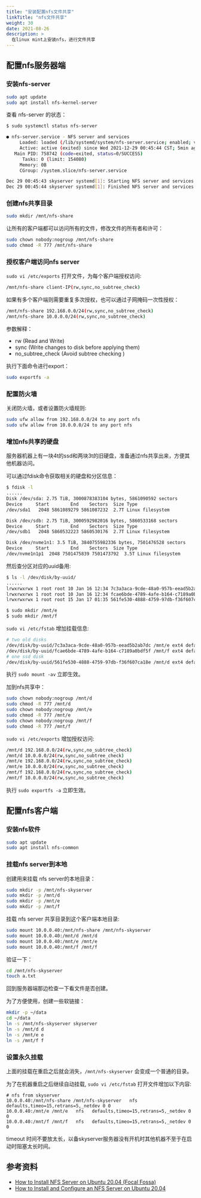 ```yaml
---
title: "安装配置nfs文件共享"
linkTitle: "nfs文件共享"
weight: 30
date: 2021-08-26
description: >
  在linux mint上安装nfs，进行文件共享
---
```




## 配置nfs服务器端

### 安装nfs-server

```bash
sudo apt update
sudo apt install nfs-kernel-server
```

查看 nfs-server 的状态：

```bash
$ sudo systemctl status nfs-server

● nfs-server.service - NFS server and services
     Loaded: loaded (/lib/systemd/system/nfs-server.service; enabled; vendor pr>
     Active: active (exited) since Wed 2021-12-29 00:45:44 CST; 5min ago
   Main PID: 758742 (code=exited, status=0/SUCCESS)
      Tasks: 0 (limit: 154080)
     Memory: 0B
     CGroup: /system.slice/nfs-server.service

Dec 29 00:45:43 skyserver systemd[1]: Starting NFS server and services...
Dec 29 00:45:44 skyserver systemd[1]: Finished NFS server and services.
```

### 创建nfs共享目录

```bash
sudo mkdir /mnt/nfs-share
```

让所有的客户端都可以访问所有的文件，修改文件的所有者和许可：

```bash
sudo chown nobody:nogroup /mnt/nfs-share
sudo chmod -R 777 /mnt/nfs-share
```

### 授权客户端访问nfs server

`sudo vi /etc/exports` 打开文件，为每个客户端授权访问:

```bash
/mnt/nfs-share client-IP(rw,sync,no_subtree_check)
```

如果有多个客户端则需要重复多次授权，也可以通过子网掩码一次性授权：

```bash
/mnt/nfs-share 192.168.0.0/24(rw,sync,no_subtree_check)
/mnt/nfs-share 10.0.0.0/24(rw,sync,no_subtree_check)
```

参数解释：

- rw (Read and Write)
- sync (Write changes to disk before applying them)
- no_subtree_check (Avoid subtree checking )

执行下面命令进行export：

```bash
sudo exportfs -a
```

### 配置防火墙

关闭防火墙，或者设置防火墙规则:

```bash
sudo ufw allow from 192.168.0.0/24 to any port nfs
sudo ufw allow from 10.0.0.0/24 to any port nfs
```

### 增加nfs共享的硬盘

服务器机器上有一块4t的ssd和两块3t的旧硬盘，准备通过nfs共享出来，方便其他机器访问。

可以通过fdisk命令获取相关的硬盘和分区信息：

```bash
$ fdisk -l
......
Disk /dev/sda: 2.75 TiB, 3000878383104 bytes, 5861090592 sectors
Device     Start        End    Sectors  Size Type
/dev/sda1   2048 5861089279 5861087232  2.7T Linux filesystem

Disk /dev/sdb: 2.75 TiB, 3000592982016 bytes, 5860533168 sectors
Device     Start        End    Sectors  Size Type
/dev/sdb1   2048 5860532223 5860530176  2.7T Linux filesystem

Disk /dev/nvme1n1: 3.5 TiB, 3840755982336 bytes, 7501476528 sectors
Device     Start        End    Sectors  Size Type
/dev/nvme1n1p1  2048 7501475839 7501473792  3.5T Linux filesystem
```

然后查分区对应的uuid备用:

```bash
$ ls -l /dev/disk/by-uuid/
......
lrwxrwxrwx 1 root root 10 Jan 16 12:34 7c3a3aca-9cde-48a0-957b-eead5b2ab7dc -> ../../sda1
lrwxrwxrwx 1 root root 10 Jan 16 12:34 fcae6bde-4789-4afe-b164-c7189a0bdf5f -> ../../sdb1
lrwxrwxrwx 1 root root 15 Jan 17 01:35 561fe530-4888-4759-97db-f36f607ca18e -> ../../nvme1n1p1

$ sudo mkdir /mnt/e
$ sudo mkdir /mnt/f
```

`sudo vi /etc/fstab` 增加挂载信息:

```bash
# two old disks
/dev/disk/by-uuid/7c3a3aca-9cde-48a0-957b-eead5b2ab7dc /mnt/e ext4 defaults 0 1
/dev/disk/by-uuid/fcae6bde-4789-4afe-b164-c7189a0bdf5f /mnt/f ext4 defaults 0 1
# one ssd disk
/dev/disk/by-uuid/561fe530-4888-4759-97db-f36f607ca18e /mnt/d ext4 defaults 0 1
```

执行 `sudo mount -av` 立即生效。

加到nfs共享中：

```bash
sudo chown nobody:nogroup /mnt/d
sudo chmod -R 777 /mnt/d
sudo chown nobody:nogroup /mnt/e
sudo chmod -R 777 /mnt/e
sudo chown nobody:nogroup /mnt/f
sudo chmod -R 777 /mnt/f
```

`sudo vi /etc/exports` 增加授权访问:

```bash
/mnt/d 192.168.0.0/24(rw,sync,no_subtree_check)
/mnt/d 10.0.0.0/24(rw,sync,no_subtree_check)
/mnt/e 192.168.0.0/24(rw,sync,no_subtree_check)
/mnt/e 10.0.0.0/24(rw,sync,no_subtree_check)
/mnt/f 192.168.0.0/24(rw,sync,no_subtree_check)
/mnt/f 10.0.0.0/24(rw,sync,no_subtree_check)
```

执行 `sudo exportfs -a` 立即生效。

## 配置nfs客户端

### 安装nfs软件

```bash
sudo apt update
sudo apt install nfs-common
```

### 挂载nfs server到本地

创建用来挂载 nfs server的本地目录：

```bash
sudo mkdir -p /mnt/nfs-skyserver
sudo mkdir -p /mnt/d
sudo mkdir -p /mnt/e
sudo mkdir -p /mnt/f
```

挂载 nfs server 共享目录到这个客户端本地目录:

```bash
sudo mount 10.0.0.40:/mnt/nfs-share /mnt/nfs-skyserver
sudo mount 10.0.0.40:/mnt/d /mnt/d
sudo mount 10.0.0.40:/mnt/e /mnt/e
sudo mount 10.0.0.40:/mnt/f /mnt/f
```

验证一下：

```bash
cd /mnt/nfs-skyserver 
touch a.txt
```

回到服务器端那边检查一下看文件是否创建。

为了方便使用，创建一些软链接：

```bash
mkdir -p ~/data
cd ~/data
ln -s /mnt/nfs-skyserver skyserver
ln -s /mnt/d d
ln -s /mnt/e e
ln -s /mnt/f f
```

### 设置永久挂载

上面的挂载在重启之后就会消失，`/mnt/nfs-skyserver` 会变成一个普通的目录。

为了在机器重启之后继续自动挂载, `sudo vi /etc/fstab` 打开文件增加以下内容:

```properties
# nfs from skyserver
10.0.0.40:/mnt/nfs-share /mnt/nfs-skyserver   nfs   defaults,timeo=15,retrans=5,_netdev	0 0
10.0.0.40:/mnt/e /mnt/e   nfs   defaults,timeo=15,retrans=5,_netdev	0 0
10.0.0.40:/mnt/f /mnt/f   nfs   defaults,timeo=15,retrans=5,_netdev	0 0
```

timeout 时间不要放太长，以备skyserver服务器没有开机时其他机器不至于在启动时阻塞太长时间。

## 参考资料

- [How to Install NFS Server on Ubuntu 20.04 (Focal Fossa)](https://www.linuxtechi.com/install-nfs-server-on-ubuntu/)
- [How to Install and Configure an NFS Server on Ubuntu 20.04](https://linuxize.com/post/how-to-install-and-configure-an-nfs-server-on-ubuntu-20-04/)
